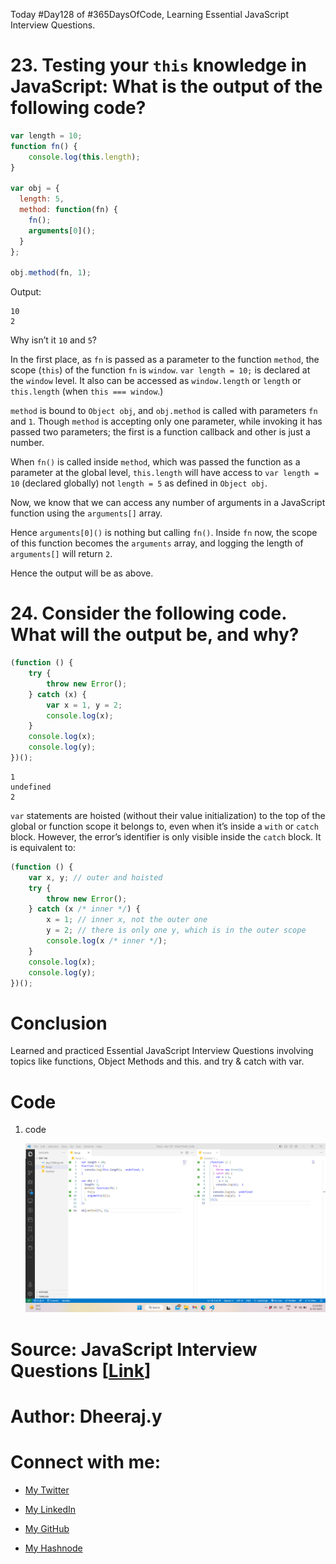 Today #Day128 of #365DaysOfCode, Learning Essential JavaScript Interview Questions.

# 23\. **Testing your** `this` **knowledge in JavaScript: What is the output of the following code?**

```javascript
var length = 10;
function fn() {
	console.log(this.length);
}

var obj = {
  length: 5,
  method: function(fn) {
    fn();
    arguments[0]();
  }
};

obj.method(fn, 1);
```

Output:

```plaintext
10 
2
```

Why isn’t it `10` and `5`?

In the first place, as `fn` is passed as a parameter to the function `method`, the scope (`this`) of the function `fn` is `window`. `var length = 10;` is declared at the `window` level. It also can be accessed as `window.length` or `length` or `this.length` (when `this === window`.)

`method` is bound to `Object obj`, and `obj.method` is called with parameters `fn` and `1`. Though `method` is accepting only one parameter, while invoking it has passed two parameters; the first is a function callback and other is just a number.

When `fn()` is called inside `method`, which was passed the function as a parameter at the global level, `this.length` will have access to `var length = 10` (declared globally) not `length = 5` as defined in `Object obj`.

Now, we know that we can access any number of arguments in a JavaScript function using the `arguments[]` array.

Hence `arguments[0]()` is nothing but calling `fn()`. Inside `fn` now, the scope of this function becomes the `arguments` array, and logging the length of `arguments[]` will return `2`.

Hence the output will be as above.

# 24\. **Consider the following code. What will the output be, and why?**

```javascript
(function () {
    try {
        throw new Error();
    } catch (x) {
        var x = 1, y = 2;
        console.log(x);
    }
    console.log(x);
    console.log(y);
})();
```

```plaintext
1
undefined
2
```

`var` statements are hoisted (without their value initialization) to the top of the global or function scope it belongs to, even when it’s inside a `with` or `catch` block. However, the error’s identifier is only visible inside the `catch` block. It is equivalent to:

```js
(function () {
    var x, y; // outer and hoisted
    try {
        throw new Error();
    } catch (x /* inner */) {
        x = 1; // inner x, not the outer one
        y = 2; // there is only one y, which is in the outer scope
        console.log(x /* inner */);
    }
    console.log(x);
    console.log(y);
})();
```

# Conclusion

Learned and practiced Essential JavaScript Interview Questions involving topics like functions, Object Methods and this. and try & catch with var.

# Code

1. code
    
    ![Alt text](1.%20day%20128%20code.png)
    

# Source: JavaScript Interview Questions \[[Link](https://www.toptal.com/javascript/interview-questions)\]

# Author: Dheeraj.y

# Connect with me:

* [My Twitter](https://twitter.com/yssdheeraj)
    
* [My LinkedIn](https://www.linkedin.com/in/dheerajy1/)
    
* [My GitHub](https://github.com/dheerajy1)
    
* [My Hashnode](https://dheerajy1.hashnode.dev/)